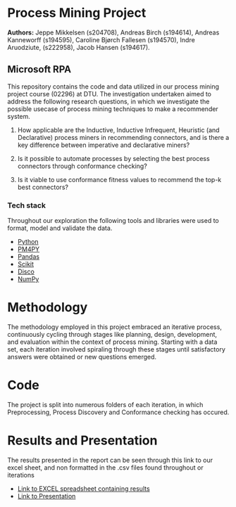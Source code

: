 # Process Mining Project
**Authors:** 
Jeppe Mikkelsen (s204708), Andreas Birch (s194614), Andreas Kanneworff (s194595), Caroline Bjørch Fallesen (s194570), Indre Aruodziute, (s222958), Jacob Hansen (s194617).

## Microsoft RPA
This repository contains the code and data utilized in our process mining project course (02296) at DTU. The investigation undertaken aimed to address the following research questions, in which we investigate the possible usecase of process mining techniques to make a recommender system.

1. How applicable are the Inductive, Inductive Infrequent, Heuristic (and Declarative) process miners in recommending connectors, and is there a key difference between imperative and declarative miners?

2. Is it possible to automate processes by selecting the best process connectors through conformance checking?

3. Is it viable to use conformance fitness values to recommend the top-k best connectors?

### Tech stack
Throughout our exploration the following tools and libraries were used to format, model and validate the data.
* [Python](https://docs.python.org/3/)
* [PM4PY](https://pm4py.fit.fraunhofer.de/static/assets/api/2.7.8/index.html "PM4PY's Documentation")
* [Pandas]( https://pandas.pydata.org/ "Pandas Documentation")
* [Scikit]( https://scikit-learn.org/stable/ "Scikit Documentation")
* [Disco]( https://fluxicon.com/disco/ "Disco Documentation")
* [NumPy](https://numpy.org/doc/stable/)

# Methodology
The methodology employed in this project embraced an iterative process, continuously cycling through stages like planning, design, development, and evaluation within the context of process mining. Starting with a data set, each iteration involved spiraling through these stages until satisfactory answers were obtained or new questions emerged.

# Code
The project is split into numerous folders of each iteration, in which Preprocessing, Process Discovery and Conformance checking has occured.

# Results and Presentation
The results presented in the report can be seen through this link to our excel sheet, and non formatted in the .csv files found throughout or iterations

* [Link to EXCEL spreadsheet containing results]( https://docs.google.com/spreadsheets/d/18V3lFVie0dO6OG8YbUm-s8kTSMOHeyqJPPJhN3yF09k/edit?fbclid=IwAR2kOv1JjYlCTSiZa9fAjZ33b2LW0O8GP1FuA1l18r5z12_BtgOuIa2zUoc#gid=1245954412 "Results in speadsheet")
* [Link to Presentation](  https://docs.google.com/presentation/d/11HImGyIsfnJkHBCn1U8dQq3ZGVnbOYQ3DKHbt_b829g/edit?fbclid=IwAR0UVaYy2bBXKil__n0kbxzDJG8AYNu8c8DsxmlhPDcXZdxJaTPyjLkkJuU#slide=id.g295ac30c1da_6_81 "Presentation ")

